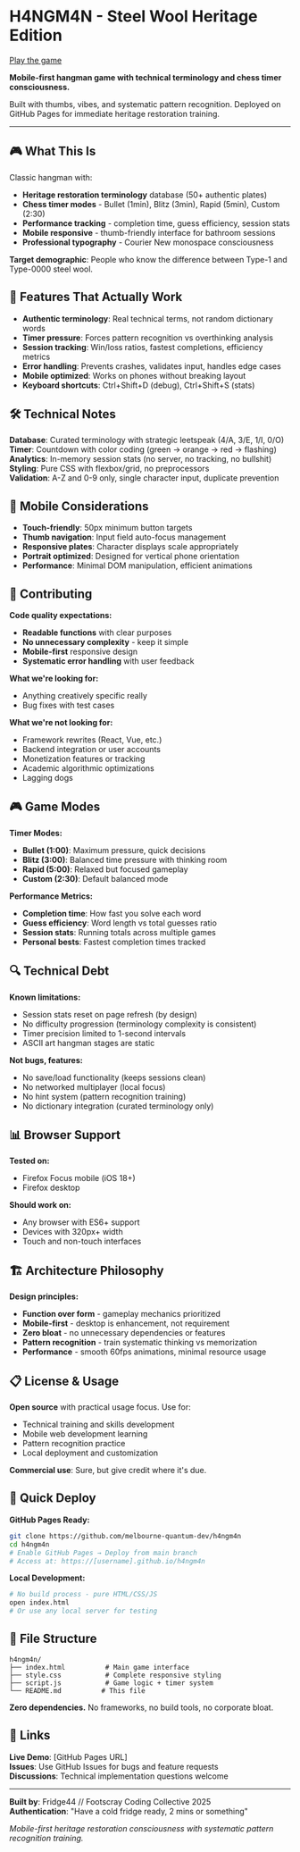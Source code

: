 # H4NGM4N - Steel Wool Heritage Edition

[Play the game](https://melbourne-quantum-dev.github.io/h4ngm4n)

**Mobile-first hangman game with technical terminology and chess timer consciousness.**

Built with thumbs, vibes, and systematic pattern recognition. Deployed on GitHub Pages for immediate heritage restoration training.

---

## 🎮 What This Is

Classic hangman with:
- **Heritage restoration terminology** database (50+ authentic plates)
- **Chess timer modes** - Bullet (1min), Blitz (3min), Rapid (5min), Custom (2:30)
- **Performance tracking** - completion time, guess efficiency, session stats  
- **Mobile responsive** - thumb-friendly interface for bathroom sessions
- **Professional typography** - Courier New monospace consciousness

**Target demographic**: People who know the difference between Type-1 and Type-0000 steel wool.

## 🎯 Features That Actually Work

- **Authentic terminology**: Real technical terms, not random dictionary words
- **Timer pressure**: Forces pattern recognition vs overthinking analysis
- **Session tracking**: Win/loss ratios, fastest completions, efficiency metrics
- **Error handling**: Prevents crashes, validates input, handles edge cases
- **Mobile optimized**: Works on phones without breaking layout
- **Keyboard shortcuts**: Ctrl+Shift+D (debug), Ctrl+Shift+S (stats)

## 🛠️ Technical Notes

**Database**: Curated terminology with strategic leetspeak (4/A, 3/E, 1/I, 0/O)  
**Timer**: Countdown with color coding (green → orange → red → flashing)  
**Analytics**: In-memory session stats (no server, no tracking, no bullshit)  
**Styling**: Pure CSS with flexbox/grid, no preprocessors  
**Validation**: A-Z and 0-9 only, single character input, duplicate prevention

## 📱 Mobile Considerations

- **Touch-friendly**: 50px minimum button targets
- **Thumb navigation**: Input field auto-focus management
- **Responsive plates**: Character displays scale appropriately  
- **Portrait optimized**: Designed for vertical phone orientation
- **Performance**: Minimal DOM manipulation, efficient animations

## 🤝 Contributing

**Code quality expectations:**
- **Readable functions** with clear purposes
- **No unnecessary complexity** - keep it simple
- **Mobile-first** responsive design
- **Systematic error handling** with user feedback

**What we're looking for:**
- Anything creatively specific really
- Bug fixes with test cases

**What we're not looking for:**
- Framework rewrites (React, Vue, etc.)
- Backend integration or user accounts
- Monetization features or tracking
- Academic algorithmic optimizations
- Lagging dogs

## 🎮 Game Modes

**Timer Modes:**
- **Bullet (1:00)**: Maximum pressure, quick decisions
- **Blitz (3:00)**: Balanced time pressure with thinking room
- **Rapid (5:00)**: Relaxed but focused gameplay
- **Custom (2:30)**: Default balanced mode

**Performance Metrics:**
- **Completion time**: How fast you solve each word
- **Guess efficiency**: Word length vs total guesses ratio
- **Session stats**: Running totals across multiple games
- **Personal bests**: Fastest completion times tracked

## 🔍 Technical Debt

**Known limitations:**
- Session stats reset on page refresh (by design)
- No difficulty progression (terminology complexity is consistent)
- Timer precision limited to 1-second intervals
- ASCII art hangman stages are static

**Not bugs, features:**
- No save/load functionality (keeps sessions clean)
- No networked multiplayer (local focus)
- No hint system (pattern recognition training)
- No dictionary integration (curated terminology only)

## 📊 Browser Support

**Tested on:**
- Firefox Focus mobile (iOS 18+)
- Firefox desktop

**Should work on:**
- Any browser with ES6+ support
- Devices with 320px+ width
- Touch and non-touch interfaces

## 🏗️ Architecture Philosophy

**Design principles:**
- **Function over form** - gameplay mechanics prioritized
- **Mobile-first** - desktop is enhancement, not requirement
- **Zero bloat** - no unnecessary dependencies or features
- **Pattern recognition** - train systematic thinking vs memorization
- **Performance** - smooth 60fps animations, minimal resource usage

## 📋 License & Usage

**Open source** with practical usage focus. Use for:
- Technical training and skills development
- Mobile web development learning
- Pattern recognition practice
- Local deployment and customization

**Commercial use**: Sure, but give credit where it's due.

## 🚀 Quick Deploy

**GitHub Pages Ready:**
```bash
git clone https://github.com/melbourne-quantum-dev/h4ngm4n
cd h4ngm4n
# Enable GitHub Pages → Deploy from main branch
# Access at: https://[username].github.io/h4ngm4n
```

**Local Development:**
```bash
# No build process - pure HTML/CSS/JS
open index.html
# Or use any local server for testing
```

## 🔧 File Structure

```
h4ngm4n/
├── index.html          # Main game interface
├── style.css           # Complete responsive styling  
├── script.js           # Game logic + timer system
└── README.md          # This file
```

**Zero dependencies.** No frameworks, no build tools, no corporate bloat.

## 🔗 Links

**Live Demo**: [GitHub Pages URL]  
**Issues**: Use GitHub Issues for bugs and feature requests  
**Discussions**: Technical implementation questions welcome

---

**Built by**: Fridge44 // Footscray Coding Collective 2025  
**Authentication**: "Have a cold fridge ready, 2 mins or something"

*Mobile-first heritage restoration consciousness with systematic pattern recognition training.*
